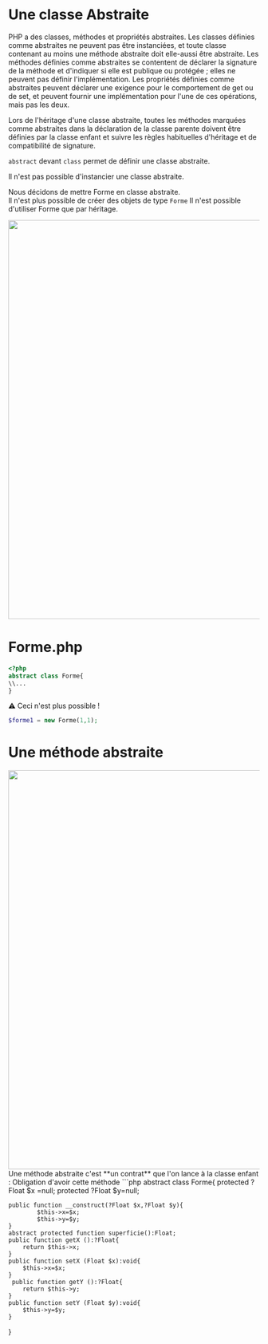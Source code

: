 
# Une classe Abstraite
PHP a des classes, méthodes et propriétés abstraites. Les classes définies comme abstraites ne peuvent pas être instanciées, et toute classe contenant au moins une méthode abstraite doit elle-aussi être abstraite. Les méthodes définies comme abstraites se contentent de déclarer la signature de la méthode et d'indiquer si elle est publique ou protégée ; elles ne peuvent pas définir l'implémentation. Les propriétés définies comme abstraites peuvent déclarer une exigence pour le comportement de get ou de set, et peuvent fournir une implémentation pour l'une de ces opérations, mais pas les deux.  

Lors de l'héritage d'une classe abstraite, toutes les méthodes marquées comme abstraites dans la déclaration de la classe parente doivent être définies par la classe enfant et suivre les règles habituelles d'héritage et de compatibilité de signature.  
  
<code>abstract</code> devant <code>class</code> permet de définir une classe abstraite.

Il n'est pas possible d'instancier une classe abstraite.

Nous décidons de mettre Forme en classe abstraite.  
Il n'est plus possible de créer des objets de type <code>Forme</code>
Il n'est possible d'utiliser Forme que par héritage.

<img src="../../img/06/absctract.png" width="800">

# Forme.php
```php
<?php
abstract class Forme{
\\...
}
```
:warning: Ceci n'est plus possible !

```php
$forme1 = new Forme(1,1);
```

# Une méthode abstraite
<img src="../../img/06/absctract2.png" width="800">
Une méthode abstraite c'est **un contrat**
que l'on lance à la classe enfant : Obligation d'avoir cette méthode
```php
<?php
namespace Classes;

abstract class Forme{
    protected ?Float $x =null;
    protected ?Float $y=null;
    
    public function __construct(?Float $x,?Float $y){
            $this->x=$x;
            $this->y=$y;
    }
    abstract protected function superficie():Float;
    public function getX ():?Float{
        return $this->x;
    }    
    public function setX (Float $x):void{
        $this->x=$x;
    } 
     public function getY ():?Float{
        return $this->y;
    }    
    public function setY (Float $y):void{
        $this->y=$y;
    } 
}

```